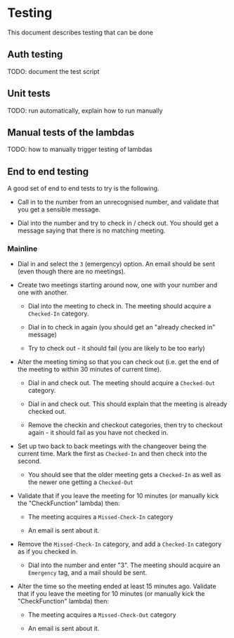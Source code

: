 # Testing

This document describes testing that can be done

## Auth testing

TODO: document the test script

## Unit tests

TODO: run automatically, explain how to run manually

## Manual tests of the lambdas

TODO: how to manually trigger testing of lambdas

## End to end testing

A good set of end to end tests to try is the following.

- Call in to the number from an unrecognised number, and validate that you get a sensible message.

- Dial into the number and try to check in / check out. You should get a message saying that there is no matching meeting.

### Mainline

- Dial in and select the `3` (emergency) option. An email should be sent (even though there are no meetings).

- Create two meetings starting around now, one with your number and one with another.

    - Dial into the meeting to check in. The meeting should acquire a `Checked-In` category.

    - Dial in to check in again (you should get an "already checked in" message)

    - Try to check out - it should fail (you are likely to be too early)

- Alter the meeting timing so that you can check out (i.e. get the end of the meeting to within 30 minutes of current time).

    - Dial in and check out. The meeting should acquire a `Checked-Out` category.

    - Dial in and check out. This should explain that the meeting is already checked out.

    - Remove the checkin and checkout categories, then try to checkout again - it should fail as you have not checked in.

- Set up two back to back meetings with the changeover being the current time. Mark the first as `Checked-In` and then check into the second.

    - You should see that the older meeting gets a `Checked-In` as well as the newer one getting a `Checked-Out`

- Validate that if you leave the meeting for 10 minutes (or manually kick the "CheckFunction" lambda) then:

    - The meeting acquires a `Missed-Check-In` category

    - An email is sent about it.

- Remove the `Missed-Check-In` category, and add a `Checked-In` category as if you checked in.

    - Dial into the number and enter "3". The meeting should acquire an `Emergency` tag, and a mail should be sent.

- Alter the time so the meeting ended at least 15 minutes ago. Validate that if you leave the meeting for 10 minutes (or manually kick the "CheckFunction" lambda) then:

    - The meeting acquires a `Missed-Check-Out` category

    - An email is sent about it.

